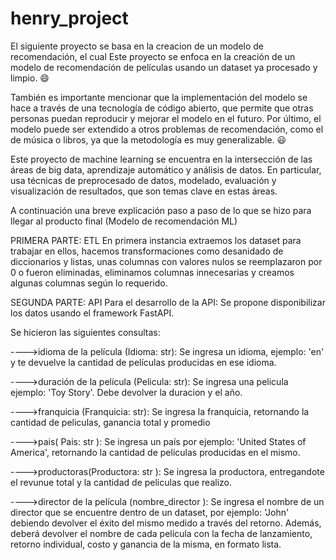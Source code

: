 # henry_project
El siguiente proyecto se basa en la creacion de un modelo de recomendación, el cual 
Este proyecto se enfoca en la creación de un modelo de recomendación de películas usando un dataset ya procesado y limpio. 😄

También es importante mencionar que la implementación del modelo se hace a través de una tecnología de código abierto, que permite que otras personas puedan reproducir y mejorar el modelo en el futuro. Por último, el modelo puede ser extendido a otros problemas de recomendación, como el de música o libros, ya que la metodología es muy generalizable. 😃

Este proyecto de machine learning se encuentra en la intersección de las áreas de big data, aprendizaje automático y análisis de datos. En particular, usa técnicas de preprocesado de datos, modelado, evaluación y visualización de resultados, que son temas clave en estas áreas.

A continuación una breve explicación paso a paso de lo que se hizo para llegar al producto final (Modelo de recomendación ML)

PRIMERA PARTE: ETL
En primera instancia extraemos los dataset para trabajar en ellos, hacemos transformaciones como desanidado de diccionarios y listas, unas columnas con valores nulos se reemplazaron por 0 o fueron eliminadas, eliminamos columnas innecesarias y creamos algunas columnas según lo requerido.

SEGUNDA PARTE: API
Para el desarrollo de la API: Se propone disponibilizar los datos usando el framework FastAPI.

Se hicieron las siguientes consultas:

---->idioma de la película (Idioma: str): Se ingresa un idioma, ejemplo: 'en' y te devuelve la cantidad de películas producidas en ese idioma.

---->duración de la película (Pelicula: str): Se ingresa una pelicula ejemplo: 'Toy Story'. Debe devolver la duracion y el año.

---->franquicia (Franquicia: str): Se ingresa la franquicia, retornando la cantidad de peliculas, ganancia total y promedio

---->pais( Pais: str ): Se ingresa un país por ejemplo: 'United States of America', retornando la cantidad de peliculas producidas en el mismo.

---->productoras(Productora: str ): Se ingresa la productora, entregandote el revunue total y la cantidad de peliculas que realizo.

---->director de la película (nombre_director ): Se ingresa el nombre de un director que se encuentre dentro de un dataset, por ejemplo: 'John' debiendo devolver el éxito del mismo medido a través del retorno. Además, deberá devolver el nombre de cada película con la fecha de lanzamiento, retorno individual, costo y ganancia de la misma, en formato lista.

